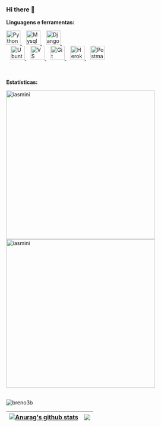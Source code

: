 ### Hi there 👋

<!--
**iasmini/iasmini** is a ✨ _special_ ✨ repository because its `README.md` (this file) appears on your GitHub profile.

Here are some ideas to get you started:

- 🔭 I’m currently working on ...
- 🌱 I’m currently learning ...
- 👯 I’m looking to collaborate on ...
- 🤔 I’m looking for help with ...
- 💬 Ask me about ...
- 📫 How to reach me: ...
- 😄 Pronouns: ...
- ⚡ Fun fact: ...
-->

**Linguagens e ferramentas:**

<div>
  <div>
    <a target="_blank" href="https://docs.python.org/" rel="nofollow">
      <img alt="Python" width="38px" src="https://cdn.icon-icons.com/icons2/2699/PNG/512/python_vertical_logo_icon_168039.png" />
    </a>
      &nbsp;&nbsp;
    <a target="_blank" href="https://www.mysql.com/" rel="nofollow">
      <img alt="Mysql" width="38px" src="https://cdn.icon-icons.com/icons2/2415/PNG/512/mysql_original_wordmark_logo_icon_146417.png" />
    </a>
      &nbsp;&nbsp;
    <a target="_blank" href="https://www.djangoproject.com/" rel="nofollow">
      <img alt="Django" width="38px" src="https://icon-icons.com/downloadimage.php?id=130645&root=2107/PNG/512/&file=file_type_django_icon_130645.png" />
    </a>
      &nbsp;&nbsp;
  </div>
  <div>
      &nbsp;&nbsp;
    <a target="_blank" href="https://pop.system76.com/" rel="nofollow">
      <img alt="Ubuntu" width="38px" src="https://icon-icons.com/downloadimage.php?id=13420&root=70/PNG/512/&file=ubuntu_14143.png" />
    </a>
      &nbsp;&nbsp;
    <a target="_blank" href="https://code.visualstudio.com/">
      <img alt="VS Code" width="38px" src="https://cdn.icon-icons.com/icons2/2107/PNG/512/file_type_vscode_icon_130084.png" />
    </a>
      &nbsp;&nbsp;
    <a target="_blank" href="https://git-scm.com/" rel="nofollow">
      <img alt="Git" width="38px" src="https://cdn.icon-icons.com/icons2/2415/PNG/512/git_plain_wordmark_logo_icon_146508.png" />
    </a>
      &nbsp;&nbsp;
    <a target="_blank" href="https://www.heroku.com/">
      <img alt="Heroku" width="38px" src="https://cdn.icon-icons.com/icons2/2415/PNG/512/heroku_plain_wordmark_logo_icon_146480.png" />
    </a>
      &nbsp;&nbsp;
    <a target="_blank" href="https://www.postman.com/">
      <img alt="Postman" width="38px" src="https://cdn.icon-icons.com/icons2/3053/PNG/512/postman_macos_bigsur_icon_189815.png" />
    </a>
  </div>
</div>

<br />
<br />

**Estatísticas:**

<div>
  <div>
    <img align="left" width="400px" src="https://github-readme-stats.vercel.app/api?username=iasmini&count_private=true&show_icons=true&theme=dracula&icon_color=268bd2&title_color=268bd2" alt="iasmini" />
  </div>
  <div>
    <img align="center" width="400px" src="https://github-readme-stats.vercel.app/api/top-langs/?username=iasmini&layout=compact&theme=dracula&title_color=268bd2" alt="iasmini" />
  </div>  
</div>
<br />
<div>
  <div>
    <p align="left"> <img src="https://komarev.com/ghpvc/?username=breno3b" alt="breno3b" />
  </div>  
</div>

| <a href="https://github.com/iasmini/github-readme-stats"><img align="center" src="https://github-readme-stats.vercel.app/api?username=iasmini&show_icons=true&include_all_commits=true&theme=buefy&hide_border=true" alt="Anurag's github stats" /></a> | <a href="https://github.com/iasmini/github-readme-stats"><img align="center" src="https://github-readme-stats.vercel.app/api/top-langs/?username=iasmini&layout=compact&theme=buefy&hide_border=true" /></a> |
| ------------- | ------------- |

<br />
<br />
